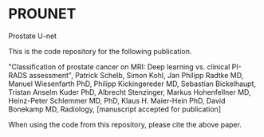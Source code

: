# PROUNET
Prostate U-net

This is the code repository for the following publication.

"Classification of prostate cancer on MRI:  Deep learning vs. clinical PI-RADS assessment", Patrick Schelb, Simon Kohl, Jan Philipp Radtke MD, Manuel Wiesenfarth PhD, Philipp Kickingereder MD, Sebastian Bickelhaupt, Tristan Anselm Kuder PhD, Albrecht Stenzinger, Markus Hohenfellner MD, Heinz-Peter Schlemmer MD, PhD, Klaus H. Maier-Hein PhD, David Bonekamp MD, Radiology, [manuscript accepted for publication]

When using the code from this repository, please cite the above paper.


